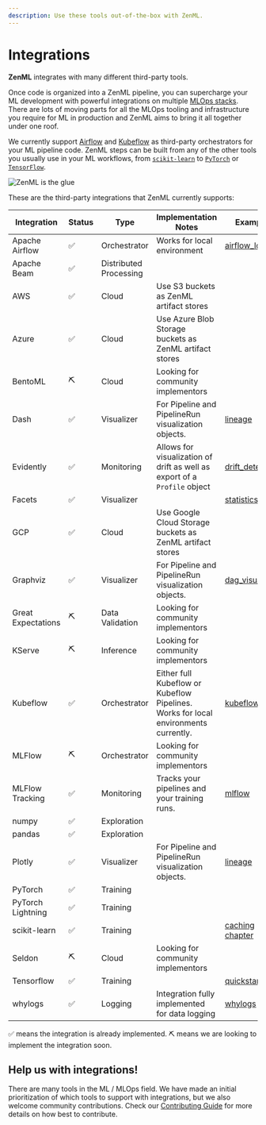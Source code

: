 ```yaml
---
description: Use these tools out-of-the-box with ZenML.
---
```


# Integrations

**ZenML** integrates with many different third-party tools.

Once code is organized into a ZenML pipeline, you can supercharge your ML development with powerful integrations on 
multiple [MLOps stacks](../introduction/core-concepts.md). There are lots of moving parts for all the MLOps tooling 
and infrastructure you require for ML in production and ZenML aims to bring it all together under one roof.

We currently support [Airflow](https://airflow.apache.org/) and [Kubeflow](https://www.kubeflow.org/) as third-party 
orchestrators for your ML pipeline code. ZenML steps can be built from any of the other tools you usually use in your 
ML workflows, from [`scikit-learn`](https://scikit-learn.org/stable/) to [`PyTorch`](https://pytorch.org/) or 
[`TensorFlow`](https://www.tensorflow.org/).

![ZenML is the glue](../assets/zenml-is-the-glue.jpeg)

These are the third-party integrations that ZenML currently supports:

| Integration | Status | Type | Implementation Notes | Example |
| ----------- | ------ | ---- | -------------------- | ------- |
| Apache Airflow | ✅ | Orchestrator | Works for local environment | [airflow_local](https://github.com/zenml-io/zenml/tree/main/examples/airflow_local) |
| Apache Beam | ✅ | Distributed Processing |   |   |
| AWS | ✅ | Cloud | Use S3 buckets as ZenML artifact stores |   |
| Azure | ✅ | Cloud | Use Azure Blob Storage buckets as ZenML artifact stores |   |
| BentoML | ⛏ | Cloud | Looking for community implementors |   |
| Dash | ✅ | Visualizer | For Pipeline and PipelineRun visualization objects. | [lineage](https://github.com/zenml-io/zenml/tree/main/examples/lineage) |
| Evidently | ✅ | Monitoring | Allows for visualization of drift as well as export of a `Profile` object | [drift_detection](https://github.com/zenml-io/zenml/tree/release/0.5.7/examples/drift_detection) |
| Facets | ✅ | Visualizer |   | [statistics](https://github.com/zenml-io/zenml/tree/main/examples/statistics) |
| GCP | ✅ | Cloud | Use Google Cloud Storage buckets as ZenML artifact stores |   |
| Graphviz | ✅ | Visualizer | For Pipeline and PipelineRun visualization objects. | [dag_visualizer](https://github.com/zenml-io/zenml/tree/main/examples/dag_visualizer) |
| Great Expectations | ⛏ | Data Validation | Looking for community implementors |   |
| KServe | ⛏ | Inference | Looking for community implementors |   |
| Kubeflow | ✅ | Orchestrator | Either full Kubeflow or Kubeflow Pipelines. Works for local environments currently. | [kubeflow](https://github.com/zenml-io/zenml/tree/main/examples/kubeflow) |
| MLFlow | ⛏ | Orchestrator | Looking for community implementors |   |
| MLFlow Tracking | ✅ | Monitoring | Tracks your pipelines and your training runs. | [mlflow](https://github.com/zenml-io/zenml/tree/release/0.5.7/examples/mlflow_tracking) |
| numpy | ✅ | Exploration |   |   |
| pandas | ✅ | Exploration |   |   |
| Plotly | ✅ | Visualizer | For Pipeline and PipelineRun visualization objects. | [lineage](https://github.com/zenml-io/zenml/tree/main/examples/lineage) |
| PyTorch | ✅ | Training |   |   |
| PyTorch Lightning | ✅ | Training |   |   |
| scikit-learn | ✅ | Training |   | [caching chapter](https://docs.zenml.io/v/docs/guides/functional-api/caching) |
| Seldon | ⛏ | Cloud | Looking for community implementors |   |
| Tensorflow | ✅ | Training |   | [quickstart](https://github.com/zenml-io/zenml/tree/main/examples/quickstart) |
| whylogs | ✅ | Logging | Integration fully implemented for data logging | [whylogs](https://github.com/zenml-io/zenml/tree/main/examples/whylogs) |

✅ means the integration is already implemented.
⛏ means we are looking to implement the integration soon.

## Help us with integrations!

There are many tools in the ML / MLOps field. We have made an initial prioritization of which tools to support with 
integrations, but we also welcome community contributions. Check our [Contributing Guide](../../../CONTRIBUTING.md) for more 
details on how best to contribute.
